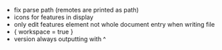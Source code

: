  * fix parse path (remotes are printed as path)
 * icons for features in display
 * only edit features element not whole document entry when writing file
 * { workspace = true }
 * version always outputting with ^